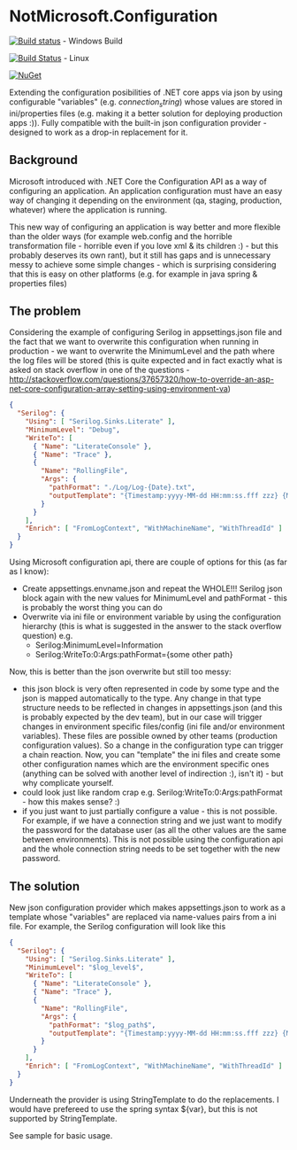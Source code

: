 # NotMicrosoft.Configuration

[![Build status](https://ci.appveyor.com/api/projects/status/3j4o0h0o47ayrjtk/branch/master?svg=true)](https://ci.appveyor.com/project/dsbenghe/notmicrosoft-configuration/branch/master) - Windows Build

[![Build Status](https://travis-ci.org/dsbenghe/NotMicrosoft.Configuration.svg?branch=master)](https://travis-ci.org/dsbenghe/NotMicrosoft.Configuration) - Linux

[![NuGet](https://img.shields.io/nuget/v/NotMicrosoft.Configuration.svg)](https://www.nuget.org/packages/NotMicrosoft.Configuration/)

Extending the configuration posibilities of .NET core apps via json by using configurable "variables" (e.g. $connection_string$) whose values are stored in ini/properties files (e.g. making it a better solution for deploying production apps :)). Fully compatible with the built-in json configuration provider - designed to work as a drop-in replacement for it.

## Background
Microsoft introduced with .NET Core the Configuration API as a way of configuring an application. An application configuration must have an easy way of changing it depending on the environment (qa, staging, production, whatever) where the application is running.

This new way of configuring an application is way better and more flexible than the older ways (for example web.config and the horrible transformation file - horrible even if you love xml & its children :) - but this probably deserves its own rant), but it still has gaps and is unnecessary messy to achieve some simple changes - which is surprising considering that this is easy on other platforms (e.g. for example in java spring & properties files)

## The problem
Considering the example of configuring Serilog in appsettings.json file and the fact that we want to overwrite this configuration when running in production - we want to overwrite the MinimumLevel and the path where the log files will be stored (this is quite expected and in fact exactly what is asked on stack overflow in one of the questions - http://stackoverflow.com/questions/37657320/how-to-override-an-asp-net-core-configuration-array-setting-using-environment-va)

```json
{
  "Serilog": {
    "Using": [ "Serilog.Sinks.Literate" ],
    "MinimumLevel": "Debug",
    "WriteTo": [
      { "Name": "LiterateConsole" },
      { "Name": "Trace" },
      {
        "Name": "RollingFile",
        "Args": {
          "pathFormat": "./Log/Log-{Date}.txt",
          "outputTemplate": "{Timestamp:yyyy-MM-dd HH:mm:ss.fff zzz} {MachineName} {RequestId} ({ThreadId}) [{Level}] - {Message}{NewLine}{Exception}"
        }
      }
    ],
    "Enrich": [ "FromLogContext", "WithMachineName", "WithThreadId" ]
  }
}
```

Using Microsoft configuration api, there are couple of options for this (as far as I know):
* Create appsettings.envname.json and repeat the WHOLE!!! Serilog json block again with the new values for MinimumLevel and pathFormat - this is probably the worst thing you can do
* Overwrite via ini file or environment variable by using the configuration hierarchy (this is what is suggested in the answer to the stack overflow question) e.g.
  * Serilog:MinimumLevel=Information
  * Serilog:WriteTo:0:Args:pathFormat={some other path}


Now, this is better than the json overwrite but still too messy:
* this json block is very often represented in code by some type and the json is mapped automatically to the type. Any change in that type structure needs to be reflected in changes in appsettings.json (and this is probably expected by the dev team), but in our case will trigger changes in environment specific files/config (ini file and/or environment variables). These files are possible owned by other teams (production configuration values). So a change in the configuration type can trigger a chain reaction. Now, you can "template" the ini files and create some other configuration names which are the environment specific ones (anything can be solved with another level of indirection :), isn't it) - but why complicate yourself.
* could look just like random crap e.g. Serilog:WriteTo:0:Args:pathFormat - how this makes sense? :)
* if you just want to just partially configure a value - this is not possible. For example, if we have a connection string and we just want to modify the password for the database user (as all the other values are the same between environments). This is not possible using the configuration api and the whole connection string needs to be set together with the new password.

## The solution
New json configuration provider which makes appsettings.json to work as a template whose "variables" are replaced via name-values pairs from a ini file. For example, the Serilog configuration will look like this

```json
{
  "Serilog": {
    "Using": [ "Serilog.Sinks.Literate" ],
    "MinimumLevel": "$log_level$",
    "WriteTo": [
      { "Name": "LiterateConsole" },
      { "Name": "Trace" },
      {
        "Name": "RollingFile",
        "Args": {
          "pathFormat": "$log_path$",
          "outputTemplate": "{Timestamp:yyyy-MM-dd HH:mm:ss.fff zzz} {MachineName} {RequestId} ({ThreadId}) [{Level}] - {Message}{NewLine}{Exception}"
        }
      }
    ],
    "Enrich": [ "FromLogContext", "WithMachineName", "WithThreadId" ]
  }
}
```

Underneath the provider is using StringTemplate to do the replacements. I would have prefereed to use the spring syntax ${var}, but this is not supported by StringTemplate.

See sample for basic usage.

